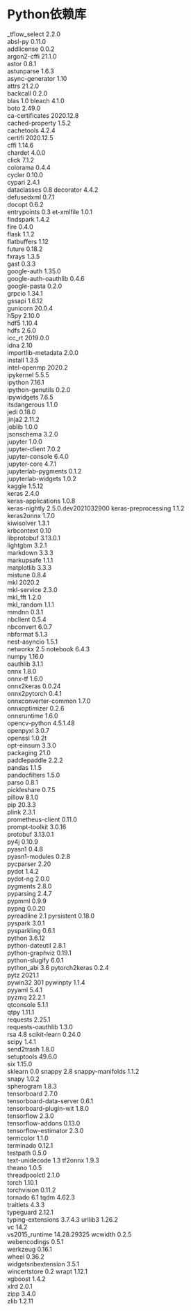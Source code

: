 # Python依赖库
_tflow_select	2.2.0	
absl-py	0.11.0	
addlicense	0.0.2	
argon2-cffi	21.1.0	
astor	0.8.1	
astunparse	1.6.3	
async-generator	1.10	
attrs	21.2.0	
backcall	0.2.0	
blas	1.0	
bleach	4.1.0	
boto	2.49.0	
ca-certificates	2020.12.8	
cached-property	1.5.2	
cachetools	4.2.4	
certifi	2020.12.5	
cffi	1.14.6	
chardet	4.0.0	
click	7.1.2	
colorama	0.4.4	
cycler	0.10.0	
cypari	2.4.1	
dataclasses	0.8	
decorator	4.4.2	
defusedxml	0.7.1	
docopt	0.6.2	
entrypoints	0.3	
et-xmlfile	1.0.1	
findspark	1.4.2	
fire	0.4.0	
flask	1.1.2	
flatbuffers	1.12	
future	0.18.2	
fxrays	1.3.5	
gast	0.3.3	
google-auth	1.35.0	
google-auth-oauthlib	0.4.6	
google-pasta	0.2.0	
grpcio	1.34.1	
gssapi	1.6.12	
gunicorn	20.0.4	
h5py	2.10.0	
hdf5	1.10.4	
hdfs	2.6.0	
icc_rt	2019.0.0	
idna	2.10	
importlib-metadata	2.0.0	
install	1.3.5	
intel-openmp	2020.2	
ipykernel	5.5.5	
ipython	7.16.1	
ipython-genutils	0.2.0	
ipywidgets	7.6.5	
itsdangerous	1.1.0	
jedi	0.18.0	
jinja2	2.11.2	
joblib	1.0.0	
jsonschema	3.2.0	
jupyter	1.0.0	
jupyter-client	7.0.2	
jupyter-console	6.4.0	
jupyter-core	4.7.1	
jupyterlab-pygments	0.1.2	
jupyterlab-widgets	1.0.2	
kaggle	1.5.12	
keras	2.4.0	
keras-applications	1.0.8	
keras-nightly	2.5.0.dev2021032900	
keras-preprocessing	1.1.2	
keras2onnx	1.7.0	
kiwisolver	1.3.1	
krbcontext	0.10	
libprotobuf	3.13.0.1	
lightgbm	3.2.1	
markdown	3.3.3	
markupsafe	1.1.1	
matplotlib	3.3.3	
mistune	0.8.4	
mkl	2020.2	
mkl-service	2.3.0	
mkl_fft	1.2.0	
mkl_random	1.1.1	
mmdnn	0.3.1	
nbclient	0.5.4	
nbconvert	6.0.7	
nbformat	5.1.3	
nest-asyncio	1.5.1	
networkx	2.5	
notebook	6.4.3	
numpy	1.16.0	
oauthlib	3.1.1	
onnx	1.8.0	
onnx-tf	1.6.0	
onnx2keras	0.0.24	
onnx2pytorch	0.4.1	
onnxconverter-common	1.7.0	
onnxoptimizer	0.2.6	
onnxruntime	1.6.0	
opencv-python	4.5.1.48	
openpyxl	3.0.7	
openssl	1.0.2t	
opt-einsum	3.3.0	
packaging	21.0	
paddlepaddle	2.2.2	
pandas	1.1.5	
pandocfilters	1.5.0	
parso	0.8.1	
pickleshare	0.7.5	
pillow	8.1.0	
pip	20.3.3	
plink	2.3.1	
prometheus-client	0.11.0	
prompt-toolkit	3.0.16	
protobuf	3.13.0.1	
py4j	0.10.9	
pyasn1	0.4.8	
pyasn1-modules	0.2.8	
pycparser	2.20	
pydot	1.4.2	
pydot-ng	2.0.0	
pygments	2.8.0	
pyparsing	2.4.7	
pypmml	0.9.9	
pypng	0.0.20	
pyreadline	2.1	
pyrsistent	0.18.0	
pyspark	3.0.1	
pysparkling	0.6.1	
python	3.6.12	
python-dateutil	2.8.1	
python-graphviz	0.19.1	
python-slugify	6.0.1	
python_abi	3.6	
pytorch2keras	0.2.4	
pytz	2021.1	
pywin32	301	
pywinpty	1.1.4	
pyyaml	5.4.1	
pyzmq	22.2.1	
qtconsole	5.1.1	
qtpy	1.11.1	
requests	2.25.1	
requests-oauthlib	1.3.0	
rsa	4.8	
scikit-learn	0.24.0	
scipy	1.4.1	
send2trash	1.8.0	
setuptools	49.6.0	
six	1.15.0	
sklearn	0.0	
snappy	2.8	
snappy-manifolds	1.1.2	
snapy	1.0.2	
spherogram	1.8.3	
tensorboard	2.7.0	
tensorboard-data-server	0.6.1	
tensorboard-plugin-wit	1.8.0	
tensorflow	2.3.0	
tensorflow-addons	0.13.0	
tensorflow-estimator	2.3.0	
termcolor	1.1.0	
terminado	0.12.1	
testpath	0.5.0	
text-unidecode	1.3	
tf2onnx	1.9.3	
theano	1.0.5	
threadpoolctl	2.1.0	
torch	1.10.1	
torchvision	0.11.2	
tornado	6.1	
tqdm	4.62.3	
traitlets	4.3.3	
typeguard	2.12.1	
typing-extensions	3.7.4.3	
urllib3	1.26.2	
vc	14.2	
vs2015_runtime	14.28.29325	
wcwidth	0.2.5	
webencodings	0.5.1	
werkzeug	0.16.1	
wheel	0.36.2	
widgetsnbextension	3.5.1	
wincertstore	0.2	
wrapt	1.12.1	
xgboost	1.4.2	
xlrd	2.0.1	
zipp	3.4.0	
zlib	1.2.11	
